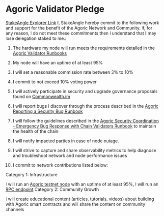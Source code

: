 # Agoric Validator Pledge
[StakeAngle Explorer Link](https://main.explorer.agoric.net/validator/agoricvaloper13pkmjguqfjyct7jf32fezqd53590l7mtg2cnwc)
I, StakeAngle hereby commit to the following work and support for the benefit of the Agoric Network and Community. If, for any reason, I do not meet these commitments then I understand that I may lose delegation staked to me.:

1. The hardware my node will run meets the requirements detailed in the [Agoric Validator Runbooks](https://github.com/Agoric/agoric-sdk/wiki/Runbooks)

2. My node will have an uptime of at least 95%

3. I will set a reasonable commission rate between 3% to 10%

4. I commit to not exceed 10% voting power

5. I will actively participate in security and upgrade governance proposals found on [Commonwealth.im](https://commonwealth.im/agoric)

6. I will report bugs I discover through the process described in the [Agoric Reporting a Security Bug Runbook](https://github.com/Agoric/agoric-sdk/wiki/Runbook%3A-Reporting-a-Security-Bug)

7. I will follow the guidelines described in the [Agoric Security Coordination - Emergency Bug Response with Chain Validators Runbook](https://github.com/Agoric/agoric-sdk/wiki/Runbook%3A-Security-Coordination---Emergency-Bug-Response-with-Chain-Validators) to maintain the health of the chain

8. I will notify impacted parties in case of node outage.

9. I will strive to capture and share observability metrics to help diagnose and troubleshoot network and node performance issues

10. I commit to network contributions listed below:

Category 1: Infrastructure

I will run an [Agoric testnet node](https://devnet.agoric.explorers.guru/validator/agoricvaloper13sj45rmw36gfl4gpvcpqns92uy40tpqdnq0hct) with an uptime of at least 95%, I will run an [RPC endpoint](https://agoric-rpc.stakeangle.com/)
Category 2: Community Growth

I will create educational content (articles, tutorials, videos) about building with Agoric smart contracts and will share the content on community channels‌
